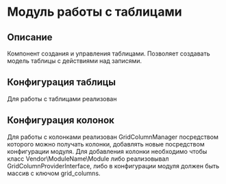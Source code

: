 Модуль работы с таблицами
===================================================

Описание
------------
Компонент создания и управления таблицами. Позволяет создавать модель таблицы с действиями над записями.

Конфигурация таблицы
----------------------
Для работы с таблицами реализован


Конфигурация колонок
----------------------
Для работы с колонками реализован GridColumnManager посредством которого можно получать колонки, добавлять новые 
посредством конфигурации модуля. Для добавления колонки необходимо чтобы класс Vendor\ModuleName\Module либо реализовывал 
GridColumnProviderInterface, либо в конфигурации модуля должен быть массив с ключом grid_columns.